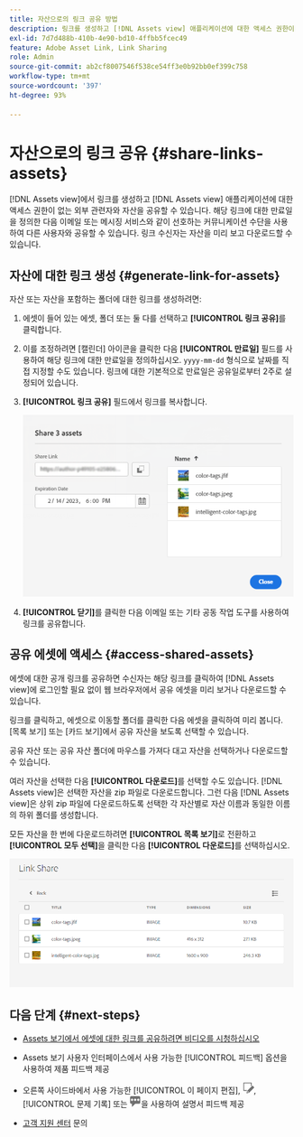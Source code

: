 ```yaml
---
title: 자산으로의 링크 공유 방법
description: 링크를 생성하고 [!DNL Assets view] 애플리케이션에 대한 액세스 권한이 없는 다른 사용자와 자산을 공유할 수 있습니다.
exl-id: 7d7d488b-410b-4e90-bd10-4ffbb5fcec49
feature: Adobe Asset Link, Link Sharing
role: Admin
source-git-commit: ab2cf8007546f538ce54ff3e0b92bb0ef399c758
workflow-type: tm+mt
source-wordcount: '397'
ht-degree: 93%

---
```


# 자산으로의 링크 공유 {#share-links-assets}

[!DNL Assets view]에서 링크를 생성하고 [!DNL Assets view] 애플리케이션에 대한 액세스 권한이 없는 외부 관련자와 자산을 공유할 수 있습니다. 해당 링크에 대한 만료일을 정의한 다음 이메일 또는 메시징 서비스와 같이 선호하는 커뮤니케이션 수단을 사용하여 다른 사용자와 공유할 수 있습니다. 링크 수신자는 자산을 미리 보고 다운로드할 수 있습니다.

## 자산에 대한 링크 생성 {#generate-link-for-assets}

자산 또는 자산을 포함하는 폴더에 대한 링크를 생성하려면:

1. 에셋이 들어 있는 에셋, 폴더 또는 둘 다를 선택하고 **[!UICONTROL 링크 공유]**&#x200B;를 클릭합니다.

1. 이를 조정하려면 [캘린더] 아이콘을 클릭한 다음 **[!UICONTROL 만료일]** 필드를 사용하여 해당 링크에 대한 만료일을 정의하십시오. `yyyy-mm-dd` 형식으로 날짜를 직접 지정할 수도 있습니다. 링크에 대한 기본적으로 만료일은 공유일로부터 2주로 설정되어 있습니다.

1. **[!UICONTROL 링크 공유]** 필드에서 링크를 복사합니다.

   ![자르기 및 펴기 옵션](assets/share-asset-link.png)

1. **[!UICONTROL 닫기]**&#x200B;를 클릭한 다음 이메일 또는 기타 공동 작업 도구를 사용하여 링크를 공유합니다.

## 공유 에셋에 액세스 {#access-shared-assets}

에셋에 대한 공개 링크를 공유하면 수신자는 해당 링크를 클릭하여 [!DNL Assets view]에 로그인할 필요 없이 웹 브라우저에서 공유 에셋을 미리 보거나 다운로드할 수 있습니다.

링크를 클릭하고, 에셋으로 이동할 폴더를 클릭한 다음 에셋을 클릭하여 미리 봅니다. [목록 보기] 또는 [카드 보기]에서 공유 자산을 보도록 선택할 수 있습니다.

공유 자산 또는 공유 자산 폴더에 마우스를 가져다 대고 자산을 선택하거나 다운로드할 수 있습니다.

여러 자산을 선택한 다음 **[!UICONTROL 다운로드]**&#x200B;를 선택할 수도 있습니다. [!DNL Assets view]은 선택한 자산을 zip 파일로 다운로드합니다. 그런 다음 [!DNL Assets view]은 상위 zip 파일에 다운로드하도록 선택한 각 자산별로 자산 이름과 동일한 이름의 하위 폴더를 생성합니다.

모든 자산을 한 번에 다운로드하려면 **[!UICONTROL 목록 보기]**&#x200B;로 전환하고 **[!UICONTROL 모두 선택]**&#x200B;을 클릭한 다음 **[!UICONTROL 다운로드]**&#x200B;를 선택하십시오.

![공유 자산 미리보기](assets/preview-shared-assets.png)

## 다음 단계 {#next-steps}

* [Assets 보기에서 에셋에 대한 링크를 공유하려면 비디오를 시청하십시오](https://experienceleague.adobe.com/docs/experience-manager-learn/assets-essentials/basics/link-sharing.html)

* Assets 보기 사용자 인터페이스에서 사용 가능한 [!UICONTROL 피드백] 옵션을 사용하여 제품 피드백 제공

* 오른쪽 사이드바에서 사용 가능한 [!UICONTROL 이 페이지 편집], ![페이지 편집](assets/do-not-localize/edit-page.png), [!UICONTROL 문제 기록] 또는 ![GitHub 문제 생성](assets/do-not-localize/github-issue.png)을 사용하여 설명서 피드백 제공

* [고객 지원 센터](https://experienceleague.adobe.com/?support-solution=General#support) 문의
